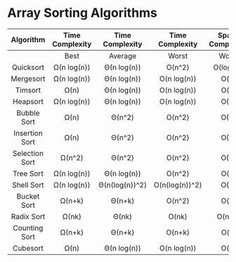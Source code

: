 # Array Sorting Algorithms
| Algorithm	    | Time Complexity | Time Complexity | Time Complexity |	Space Complexity |
| :----------:  | :-------------: | :-------------: | :-------------: | :--------------: |
|               | Best	      |   Average   |	Worst       |	Worst       |
| Quicksort     | Ω(n log(n)) |	Θ(n log(n)) |	O(n^2)      |	O(log(n))   |
| Mergesort     | Ω(n log(n)) |	Θ(n log(n)) |	O(n log(n)) |	O(n)        |
| Timsort       | Ω(n)        |	Θ(n log(n)) |	O(n log(n)) |	O(n)        |
| Heapsort      | Ω(n log(n)) |	Θ(n log(n)) |	O(n log(n)) |	O(1)        |
| Bubble Sort   | Ω(n)        |	Θ(n^2)      |	O(n^2)      |	O(1)        |
| Insertion Sort| Ω(n)        |	Θ(n^2)      |	O(n^2)      |	O(1)        |
| Selection Sort| Ω(n^2)      |	Θ(n^2)      |	O(n^2)      |	O(1)        |
| Tree Sort     | Ω(n log(n)) |	Θ(n log(n)) |	O(n^2)      |	O(n)        |
| Shell Sort    | Ω(n log(n)) |	Θ(n(log(n))^2) | O(n(log(n))^2) |	O(1)    |
| Bucket Sort   | Ω(n+k)      |	Θ(n+k)      |	O(n^2)      |	O(n)        |
| Radix Sort    | Ω(nk)       |	Θ(nk)       |	O(nk)       |	O(n+k)      |
| Counting Sort | Ω(n+k)      |	Θ(n+k)      |	O(n+k)      |	O(k)        |
| Cubesort      | Ω(n)        |	Θ(n log(n)) |	O(n log(n)) |	O(n)        |
